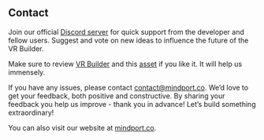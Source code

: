 ## Contact

Join our official [Discord server](http://community.mindport.co) for quick support from the developer and fellow users.
Suggest and vote on new ideas to influence the future of the VR Builder.

Make sure to review [VR Builder](https://assetstore.unity.com/packages/tools/visual-scripting/vr-builder-201913) and
this [asset](https://u3d.as/2LdU) if you like it. It will help us immensely.

If you have any issues, please contact [contact@mindport.co](mailto:contact@mindport.co). We’d love to get your
feedback, both positive and constructive. By sharing your feedback you help us improve - thank you in advance!
Let’s build something extraordinary!

You can also visit our website at [mindport.co](http://www.mindport.co).
